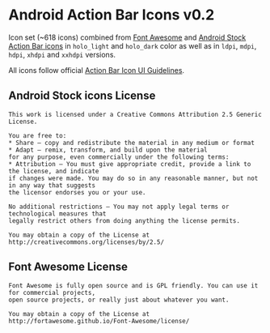 Android Action Bar Icons v0.2
==============

Icon set (~618 icons) combined from [Font Awesome](http://fortawesome.github.io/Font-Awesome/) and
[Android Stock Action Bar icons](http://developer.android.com/design/style/iconography.html#action-bar) in `holo_light` and `holo_dark` color as well as in
`ldpi`, `mdpi`, `hdpi`, `xhdpi` and `xxhdpi` versions.

All icons follow official [Action Bar Icon UI Guidelines](http://developer.android.com/design/style/iconography.html#action-bar).

Android Stock icons License
-------

    This work is licensed under a Creative Commons Attribution 2.5 Generic License.

    You are free to:    
    * Share — copy and redistribute the material in any medium or format
    * Adapt — remix, transform, and build upon the material
    for any purpose, even commercially under the following terms:
    * Attribution — You must give appropriate credit, provide a link to the license, and indicate
    if changes were made. You may do so in any reasonable manner, but not in any way that suggests
    the licensor endorses you or your use.

    No additional restrictions — You may not apply legal terms or technological measures that
    legally restrict others from doing anything the license permits.
    
    You may obtain a copy of the License at
    http://creativecommons.org/licenses/by/2.5/

Font Awesome License
-------

    Font Awesome is fully open source and is GPL friendly. You can use it for commercial projects,
    open source projects, or really just about whatever you want.
    
    You may obtain a copy of the License at
    http://fortawesome.github.io/Font-Awesome/license/
